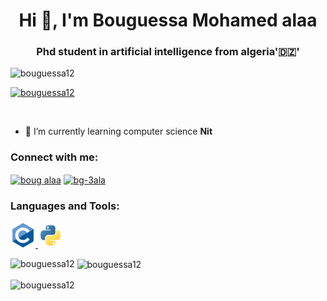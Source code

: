 <h1 align="center">Hi 👋, I'm Bouguessa Mohamed alaa</h1>
<h3 align="center">Phd student in artificial intelligence from algeria'🇩🇿'</h3>

<p align="left"> <img src="https://komarev.com/ghpvc/?username=bouguessa12&label=Profile%20views&color=0e75b6&style=flat" alt="bouguessa12" /> </p>

<p align="left"> <a href="https://github.com/ryo-ma/github-profile-trophy"><img src="https://github-profile-trophy.vercel.app/?username=bouguessa12" alt="bouguessa12" /></a> </p>

<p align="left"> <a href="https://twitter.com/" target="blank"><img src="https://img.shields.io/twitter/follow/?logo=twitter&style=for-the-badge" alt="" /></a> </p>

- 🌱 I’m currently learning computer science **Nit**

<h3 align="left">Connect with me:</h3>
<p align="left">
<a href="https://fb.com/boug alaa" target="blank"><img align="center" src="https://raw.githubusercontent.com/rahuldkjain/github-profile-readme-generator/master/src/images/icons/Social/facebook.svg" alt="boug alaa" height="30" width="40" /></a>
<a href="https://instagram.com/bg-3ala" target="blank"><img align="center" src="https://raw.githubusercontent.com/rahuldkjain/github-profile-readme-generator/master/src/images/icons/Social/instagram.svg" alt="bg-3ala" height="30" width="40" /></a>
</p>

<h3 align="left">Languages and Tools:</h3>
<p align="left"> <a href="https://www.cprogramming.com/" target="_blank" rel="noreferrer"> <img src="https://raw.githubusercontent.com/devicons/devicon/master/icons/c/c-original.svg" alt="c" width="40" height="40"/> </a> <a href="https://www.python.org" target="_blank" rel="noreferrer"> <img src="https://raw.githubusercontent.com/devicons/devicon/master/icons/python/python-original.svg" alt="python" width="40" height="40"/> </a> </p>

<p><img align="left" src="https://github-readme-stats.vercel.app/api/top-langs?username=bouguessa12&show_icons=true&locale=en&layout=compact" alt="bouguessa12" /></p>

<p>&nbsp;<img align="center" src="https://github-readme-stats.vercel.app/api?username=bouguessa12&show_icons=true&locale=en" alt="bouguessa12" /></p>

<p><img align="center" src="https://github-readme-streak-stats.herokuapp.com/?user=bouguessa12&" alt="bouguessa12" /></p>
